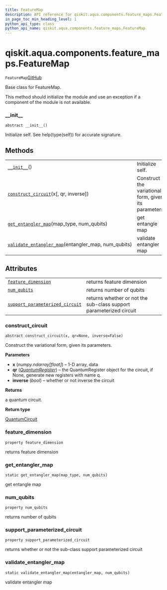 ```yaml
---
title: FeatureMap
description: API reference for qiskit.aqua.components.feature_maps.FeatureMap
in_page_toc_min_heading_level: 1
python_api_type: class
python_api_name: qiskit.aqua.components.feature_maps.FeatureMap
---
```


<span id="qiskit-aqua-components-feature-maps-featuremap" />

# qiskit.aqua.components.feature\_maps.FeatureMap

<span id="qiskit.aqua.components.feature_maps.FeatureMap" />

`FeatureMap`[GitHub](https://github.com/qiskit-community/qiskit-aqua/tree/stable/0.8/qiskit/aqua/components/feature_maps/feature_map.py "view source code")

Base class for FeatureMap.

This method should initialize the module and use an exception if a component of the module is not available.

### \_\_init\_\_

<span id="qiskit.aqua.components.feature_maps.FeatureMap.__init__" />

`abstract __init__()`

Initialize self. See help(type(self)) for accurate signature.

## Methods

|                                                                                                                                                                                                         |                                                       |
| ------------------------------------------------------------------------------------------------------------------------------------------------------------------------------------------------------- | ----------------------------------------------------- |
| [`__init__`](#qiskit.aqua.components.feature_maps.FeatureMap.__init__ "qiskit.aqua.components.feature_maps.FeatureMap.__init__")()                                                                      | Initialize self.                                      |
| [`construct_circuit`](#qiskit.aqua.components.feature_maps.FeatureMap.construct_circuit "qiskit.aqua.components.feature_maps.FeatureMap.construct_circuit")(x\[, qr, inverse])                          | Construct the variational form, given its parameters. |
| [`get_entangler_map`](#qiskit.aqua.components.feature_maps.FeatureMap.get_entangler_map "qiskit.aqua.components.feature_maps.FeatureMap.get_entangler_map")(map\_type, num\_qubits)                     | get entangle map                                      |
| [`validate_entangler_map`](#qiskit.aqua.components.feature_maps.FeatureMap.validate_entangler_map "qiskit.aqua.components.feature_maps.FeatureMap.validate_entangler_map")(entangler\_map, num\_qubits) | validate entangler map                                |

## Attributes

|                                                                                                                                                                                                 |                                                                    |
| ----------------------------------------------------------------------------------------------------------------------------------------------------------------------------------------------- | ------------------------------------------------------------------ |
| [`feature_dimension`](#qiskit.aqua.components.feature_maps.FeatureMap.feature_dimension "qiskit.aqua.components.feature_maps.FeatureMap.feature_dimension")                                     | returns feature dimension                                          |
| [`num_qubits`](#qiskit.aqua.components.feature_maps.FeatureMap.num_qubits "qiskit.aqua.components.feature_maps.FeatureMap.num_qubits")                                                          | returns number of qubits                                           |
| [`support_parameterized_circuit`](#qiskit.aqua.components.feature_maps.FeatureMap.support_parameterized_circuit "qiskit.aqua.components.feature_maps.FeatureMap.support_parameterized_circuit") | returns whether or not the sub-class support parameterized circuit |

### construct\_circuit

<span id="qiskit.aqua.components.feature_maps.FeatureMap.construct_circuit" />

`abstract construct_circuit(x, qr=None, inverse=False)`

Construct the variational form, given its parameters.

**Parameters**

*   **x** (*numpy.ndarray\[float]*) – 1-D array, data
*   **qr** ([*QuantumRegister*](qiskit.circuit.QuantumRegister "qiskit.circuit.QuantumRegister")) – the QuantumRegister object for the circuit, if None, generate new registers with name q.
*   **inverse** (*bool*) – whether or not inverse the circuit

**Returns**

a quantum circuit.

**Return type**

[QuantumCircuit](qiskit.circuit.QuantumCircuit "qiskit.circuit.QuantumCircuit")

### feature\_dimension

<span id="qiskit.aqua.components.feature_maps.FeatureMap.feature_dimension" />

`property feature_dimension`

returns feature dimension

### get\_entangler\_map

<span id="qiskit.aqua.components.feature_maps.FeatureMap.get_entangler_map" />

`static get_entangler_map(map_type, num_qubits)`

get entangle map

### num\_qubits

<span id="qiskit.aqua.components.feature_maps.FeatureMap.num_qubits" />

`property num_qubits`

returns number of qubits

### support\_parameterized\_circuit

<span id="qiskit.aqua.components.feature_maps.FeatureMap.support_parameterized_circuit" />

`property support_parameterized_circuit`

returns whether or not the sub-class support parameterized circuit

### validate\_entangler\_map

<span id="qiskit.aqua.components.feature_maps.FeatureMap.validate_entangler_map" />

`static validate_entangler_map(entangler_map, num_qubits)`

validate entangler map

